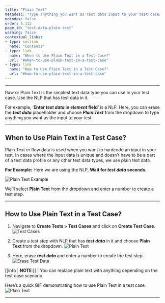 ```yaml
---
title: "Plain Text"
metadesc: "Type anything you want as test data input to your test cases in Testsigma. Learn how to use plain text as test data type for your test cases in Test Automation"
noindex: false
order: 5.112
page_id: "test-data-plain-text"
warning: false
contextual_links:
- type: section
  name: "Contents"
- type: link
  name: "When to Use Plain Text in a Test Case?"
  url: "#when-to-use-plain-text-in-a-test-case"
- type: link
  name: "How to Use Plain Text in a Test Case?"
  url: "#how-to-use-plain-text-in-a-test-case"
---
```


---

Raw or Plain Text is the simplest text data type you can use in your test case. Use the NLP that has test data in it. 

For example, ‘**Enter *test data* in *element* field**’ is a NLP. Here, you can erase the ***test data*** placeholder and choose ***Plain Text*** from the dropdown to type anything you want as the input to your test.

---

## **When to Use Plain Text in a Test Case?**
Plain Text or Raw data is used when you want to hardcode an input in your test. In cases where the input data is unique and doesn’t have to be a part of a test data profile or any other test data types, we use plain text data.

**For Example:**
Here we are using the NLP, **Wait for *test data* seconds**. 

![Plain Text Example](https://s3.amazonaws.com/static-docs.testsigma.com/new_images/projects/test_data/Plain_text_1.png)


We’ll select **Plain Text** from the dropdown and enter a number to create a test step. 

---

## **How to Use Plain Text in a Test Case?**
1. Navigate to **Create Tests > Test Cases** and click on **Create Test Case**.
![Test Cases](https://s3.amazonaws.com/static-docs.testsigma.com/new_images/projects/test_data/Plain_text_2.png)

2. Create a test step with NLP that has ***test data*** in it and choose **Plain Text** from the dropdown. 
![Plain Text](https://s3.amazonaws.com/static-docs.testsigma.com/new_images/projects/test_data/Plain_text_3.png)

3. Here, erase ***test data*** and enter a number to create the test step.
![Erase Test Data](https://s3.amazonaws.com/static-docs.testsigma.com/new_images/projects/test_data/Plain_text_4.png)

[[info | **NOTE**:]]
| You can replace plain text with anything depending on the test case scenario. 

Here’s a quick GIF demonstrating how to use Plain Text in a test case. 
![Plain Text](https://s3.amazonaws.com/static-docs.testsigma.com/new_images/projects/applications/PlainTextWF.gif)

---